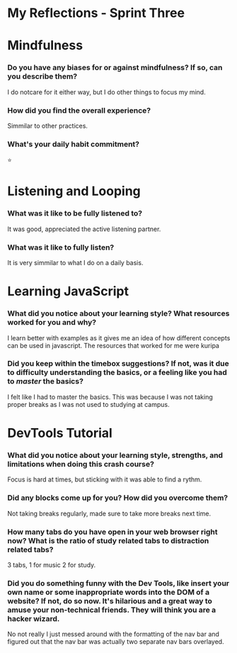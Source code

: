 # My Reflections - Sprint Three

# Mindfulness 

### Do you have any biases for or against mindfulness? If so, can you describe them?
I do notcare for it either way, but I do other things to focus my mind.


### How did you find the overall experience? 
Simmilar to other practices.


### What's your daily habit commitment? 
⭐



# Listening and Looping 

### What was it like to be fully listened to? 
It was good, appreciated the active listening partner.


### What was it like to fully listen?
It is very simmilar to what I do on a daily basis.
    




# Learning JavaScript

### What did you notice about your learning style? What resources worked for you and why? 
I learn better with examples as it gives me an idea of how different concepts can be used in javascript. The resources that worked for me were kuripa


### Did you keep within the timebox suggestions? If not, was it due to difficulty understanding the basics, or a feeling like you had to _master_ the basics?
I felt like I had to master the basics. This was because I was not taking proper breaks as I was not used to studying at campus.





# DevTools Tutorial

### What did you notice about your learning style, strengths, and limitations when doing this crash course?
Focus is hard at times, but sticking with it was able to find a rythm.


### Did any blocks come up for you? How did you overcome them?
Not taking breaks regularly, made sure to take more breaks next time.


### How many tabs do you have open in your web browser right now? What is the ratio of study related tabs to distraction related tabs?
3 tabs, 1 for music 2 for study.


### Did you do something funny with the Dev Tools, like insert your own name or some inappropriate words into the DOM of a website? If not, do so now. It's hilarious and a great way to amuse your non-technical friends. They will think you are a hacker wizard.
No not really I just messed around with the formatting of the nav bar and figured out that the nav bar was actually two separate nav bars overlayed.



